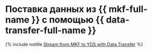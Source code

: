# Поставка данных из {{ mkf-full-name }} с помощью {{ data-transfer-full-name }}

{% include notitle [Stream from MKF to YDS with Data Transfer](../../_tutorials/dataplatform/data-transfer-mkf-yds.md) %}
